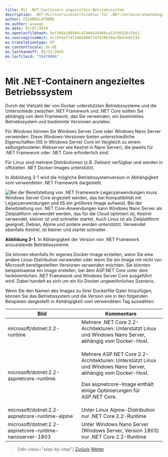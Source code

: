 ```yaml
---
title: Mit .NET-Containern angezieltes Betriebssystem
description: .NET-Microservicesarchitektur für .NET-Containeranwendungen | Mit .NET-Containern angezieltes Betriebssystem
author: CESARDELATORRE
ms.author: wiwagn
ms.date: 01/07/2019
ms.openlocfilehash: bef268a180584c47486a16960ca13fd63201fbe2
ms.sourcegitcommit: dcc8feeff4718664087747529638ec9b47e65234
ms.translationtype: HT
ms.contentlocale: de-DE
ms.lasthandoff: 01/31/2019
ms.locfileid: "55479866"
---
```

# <a name="what-os-to-target-with-net-containers"></a>Mit .NET-Containern angezieltes Betriebssystem

Durch die Vielzahl der von Docker unterstützten Betriebssysteme und die Unterschiede zwischen .NET Framework und .NET Core sollten Sie abhängig von dem Framework, das Sie verwenden, ein bestimmtes Betriebssystem und bestimmte Versionen anzielen.

Für Windows können Sie Windows Server Core oder Windows Nano Server verwenden. Diese Windows-Versionen bieten unterschiedliche Eigenschaften (IIS in Windows Server Core im Vergleich zu einem selbstgehosteten Webserver wie Kestrel in Nano Server), die jeweils für .NET Framework oder .NET Core erforderlich sind.

Für Linux sind mehrere Distributionen (z.B. Debian) verfügbar und werden in offiziellen .NET Docker-Images unterstützt.

In Abbildung 3-1 wird die mögliche Betriebssystemversion in Abhängigkeit vom verwendeten .NET Framework dargestellt.

![Bei der Bereitstellung von .NET Framework-Legacyanwendungen muss Windows Server Core angezielt werden, das bei Kompatibilität mit Legacyanwendungen und IIS ein größeres Image aufweist. Bei der Bereitstellung von .NET Core-Anwendungen kann Windows Nano Server als Zielplattform verwendet werden, das für die Cloud optimiert ist, Kestrel verwendet, kleiner ist und schneller startet. Auch Linux ist als Zielplattform geeignet; Debian, Alpine und andere werden unterstützt. Verwendet ebenfalls Kestrel, ist kleiner und startet schneller.](./media/image1.png)

**Abbildung 3-1.** In Abhängigkeit der Version von .NET Framework anzuzielende Betriebssysteme

Sie können ebenfalls Ihr eigenes Docker-Image erstellen, wenn Sie eine andere Linux-Distribution verwenden oder wenn Sie ein Image mit nicht von Microsoft bereitgestellten Versionen verwenden möchten. Sie könnten beispielsweise ein Image erstellen, bei dem ASP.NET Core unter dem herkömmlichen .NET Framework und Windows Server Core ausgeführt wird. Dabei handelt es sich um ein für Docker ungewöhnliches Szenario.

Wenn Sie den Namen des Images zu Ihrer Dockerfile-Datei hinzufügen, können Sie das Betriebssystem und die Version wie in den folgenden Beispielen dargestellt in Abhängigkeit vom verwendeten Tag auswählen:

<table>
<thead>
<tr class="header">
<th>Bild</th>
<th>Kommentare</th>
</tr>
</thead>
<tbody>
<tr>
<td>microsoft/dotnet:2.2-runtime</td>
<td>Mehrere .NET Core 2.2-Architekturen: Unterstützt Linux und Windows Nano Server, abhängig vom Docker-Host.</td>
</tr>
<tr class="odd">
<td>microsoft/dotnet:2.2-aspnetcore-runtime</td>
<td><p>Mehrere ASP.NET Core 2.2-Architekturen: Unterstützt Linux und Windows Nano Server, abhängig vom Docker-Host.</p>
<p>Das aspnetcore-Image enthält einige Optimierungen für ASP.NET Core.</p></td>
</tr>
<tr class="even">
<td>microsoft/dotnet:2.2-aspnetcore-runtime-alpine</td>
<td>Unter Linux Alpine-Distribution nur .NET Core 2.2-Runtime</td>
</tr>
<tr class="odd">
<td>microsoft/dotnet:2.2-aspnetcore-runtime-nanoserver-1803</td>
<td>Unter Windows Nano Server (Windows Server, Version 1803) nur .NET Core 2.2-Runtime</td>
</tr>
</tbody>
</table>

>[!div class="step-by-step"]
>[Zurück](container-framework-choice-factors.md)
>[Weiter](official-net-docker-images.md)